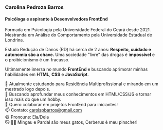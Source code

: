 ### Carolina Pedroza Barros
#### Psicóloga e aspirante à Desenvolvedora FrontEnd

<!--
**carolesi/carolesi** is a ✨ _special_ ✨ repository because its `README.md` (this file) appears on your GitHub profile. -->

Formada em Psicologia pela Universidade Federal do Ceará desde 2021. Mestranda em Análise do Comportamento pela Universidade Estadual de Londrina.

Estudo Redução de Danos (RD) há cerca de 2 anos: **Respeito, cuidado e autonomia são a chave.**
Uma sociedade "livre" das drogas é **impossível** e o proibicionismo é um fracasso.

Ultimamente imersa no mundo **FrontEnd** e buscando aprimorar minhas habilidades em **HTML**, **CSS** e **JavaScript**.

🔭 Atualmente estudando para Residência Multiprofissional e mirando em um mestrado logo depois.  
🌱 Buscando aprofundar meus conhecimentos em HTML/CSS/JS e tornar isso mais do que um hobby.   
👯 Quero colaborar em projetos FrontEnd para iniciantes!  
📫 Contato: carolspbarros@gmail.com  
😄 Pronouns: Ela/Dela  
:cat: :service_dog: Mingau e Pardal são meus gatos, Cerberus é meu pinscher!
